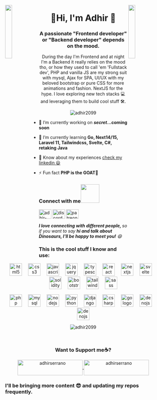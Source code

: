 <img align="left" src="https://user-images.githubusercontent.com/65187002/144930161-2f783401-8d27-4fdf-a2f7-cc0ba32f1f1f.gif" width="21%" style="display:inline;"><img align="right" src="https://user-images.githubusercontent.com/65187002/144930161-2f783401-8d27-4fdf-a2f7-cc0ba32f1f1f.gif" width="21%" style="display:inline;">

<h1 align="center">🦖Hi, I'm Adhir 🦕</h1>
<h3 align="center">A passionate "Frontend developer" or "Backend developer" depends on the mood.</h3>
<p align="center">During the day I'm Frontend and at night I'm a Backend it really relies on the mood tho, or how they used to call 'em 'Fullstack dev', PHP and vanilla JS are my strong suit with mysql, Ajax for SPA, UI/UX with my beloved bootstrap or pure CSS for more animations and fashion. NextJS for the hype. I love exploring new tech stacks 💻 and leveraging them to build cool stuff 🛠️.</p>

<p align="center"> <img src="https://komarev.com/ghpvc/?username=adhir2099&label=Profile%20views&color=0e75b6&style=flat" alt="adhir2099" /> </p>

- 🔭 I’m currently working on ***secret*...coming soon**

- 🌱 I’m currently learning **Go, Next14/15, Laravel 11, Tailwindcss, Svelte, C#, retaking Java**

- 📄 Know about my experiences [check my linkedin 😃](https://www.linkedin.com/in/adhir-serrano/)

- ⚡ Fun fact **PHP is the GOAT🐐**

<h3 align="left">Connect with me<img src="https://media.giphy.com/media/LnQjpWaON8nhr21vNW/giphy.gif" width="60"></h3>

<p align="left">
<a href="https://linkedin.com/in/adhir-serrano" target="blank"><img align="center" src="https://raw.githubusercontent.com/rahuldkjain/github-profile-readme-generator/master/src/images/icons/Social/linked-in-alt.svg" alt="adhir-serrano" height="30" width="40" /></a>
<a><img align="center" height="30" width="40" src="https://raw.githubusercontent.com/maurodesouza/profile-readme-generator/master/src/assets/icons/social/discord/default.svg" width="52" height="40" alt="discord logo"  /></a>
<a><img align="center" height="30" width="40" src="https://raw.githubusercontent.com/maurodesouza/profile-readme-generator/master/src/assets/icons/social/patreon/default.svg" width="52" height="40" alt="patreon logo"  /></a>
</p>
<em><b>I love connecting with different people, </b> so if you want to say <b>hi and talk about Dinosaurs, I'll be happy to meet you!</b> 😄</em>

<h3 align="left">This is the cool stuff I know and use:</h3>

<p align="center">
  <img src="https://cdn.jsdelivr.net/gh/devicons/devicon/icons/html5/html5-original.svg" height="40" alt="html5 logo"  />
  <img width="12" />
  <img src="https://cdn.jsdelivr.net/gh/devicons/devicon/icons/css3/css3-original.svg" height="40" alt="css3 logo"  />
  <img width="12" />
  <img src="https://cdn.jsdelivr.net/gh/devicons/devicon/icons/javascript/javascript-original.svg" height="40" alt="javascript logo"  />
  <img width="12" />
  <img src="https://cdn.jsdelivr.net/gh/devicons/devicon/icons/jquery/jquery-original.svg" height="40" alt="jquery logo"  />
  <img width="12" />
  <img src="https://cdn.jsdelivr.net/gh/devicons/devicon/icons/typescript/typescript-original.svg" height="40" alt="typescript logo"  />
  <img width="12" />
  <img src="https://cdn.jsdelivr.net/gh/devicons/devicon/icons/react/react-original.svg" height="40" alt="react logo"  />
  <img width="12" />
  <img src="https://cdn.jsdelivr.net/gh/devicons/devicon/icons/nextjs/nextjs-original.svg" height="40" alt="nextjs logo"  />
  <img width="12" />
  <img src="https://cdn.jsdelivr.net/gh/devicons/devicon/icons/svelte/svelte-original.svg" height="40" alt="svelte logo"  />
  <img width="12" />
  <img src="https://cdn.jsdelivr.net/gh/devicons/devicon/icons/solidity/solidity-original.svg" height="40" alt="solidity logo"  />
  <img width="12" />
  <img src="https://cdn.jsdelivr.net/gh/devicons/devicon/icons/bootstrap/bootstrap-original.svg" height="40" alt="bootstrap logo"  />
  <img width="12" />
  <img src="https://cdn.jsdelivr.net/gh/devicons/devicon/icons/tailwindcss/tailwindcss-original-wordmark.svg" height="40" alt="tailwindcss logo"  />
  <img width="12" />
  <img src="https://cdn.jsdelivr.net/gh/devicons/devicon/icons/sass/sass-original.svg" height="40" alt="sass logo"  />
</p>

<p align="center">
  <img src="https://cdn.jsdelivr.net/gh/devicons/devicon/icons/php/php-original.svg" height="40" alt="php logo"  />
  <img width="12" />
  <img src="https://cdn.jsdelivr.net/gh/devicons/devicon/icons/mysql/mysql-original.svg" height="40" alt="mysql logo"  />
  <img width="12" />
  <img src="https://cdn.jsdelivr.net/gh/devicons/devicon/icons/nodejs/nodejs-original.svg" height="40" alt="nodejs logo"  />
  <img width="12" />
  <img src="https://cdn.jsdelivr.net/gh/devicons/devicon/icons/python/python-original.svg" height="40" alt="python logo"  />
  <img width="12" />
  <img src="https://cdn.jsdelivr.net/gh/devicons/devicon/icons/django/django-plain.svg" height="40" alt="django logo"  />
  <img width="12" />
  <img src="https://cdn.jsdelivr.net/gh/devicons/devicon/icons/csharp/csharp-original.svg" height="40" alt="csharp logo"  />
  <img width="12" />
  <img src="https://cdn.jsdelivr.net/gh/devicons/devicon/icons/go/go-original.svg" height="40" alt="go logo"  />
  <img width="12" />
  <img src="https://cdn.jsdelivr.net/gh/devicons/devicon/icons/denojs/denojs-original.svg" height="40" alt="denojs logo"  />
  <img width="12" />
  <img src="https://cdn.jsdelivr.net/gh/devicons/devicon/icons/java/java-original.svg" height="40" alt="denojs logo"  />
</p>

<p align="center"><img align="center" src="https://github-readme-stats.vercel.app/api/top-langs?username=adhir2099&show_icons=true&locale=en&layout=compact" alt="adhir2099" /></p><br>

<h3 align="center">Want to Support me☕? </h3>
<p align="center"><a href="https://www.buymeacoffee.com/adhirserrano"> <img align="center" src="https://cdn.buymeacoffee.com/buttons/v2/default-yellow.png" height="50" width="210" alt="adhirserrano" /></a><a href="https://ko-fi.com/adhirserrano"> <img align="center" src="https://cdn.ko-fi.com/cdn/kofi3.png?v=3" height="50" width="210" alt="adhirserrano" /></a></p>

<h3 align="left">I'll be bringing more content 😎 and updating my repos frequently.</h3>
